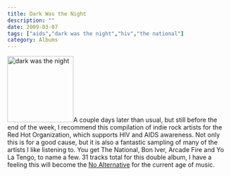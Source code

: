 ```yaml
---
title: Dark Was the Night
description: ""
date: 2009-03-07
tags: ["aids","dark was the night","hiv","the national"]
category: Albums
---
```



<p><img class="alignleft size-full wp-image-839" title="dark was the night" src="https://web.archive.org/web/20131211103854im_/http://mytungsten.net/wp-content//uploads/2009/03/darkwasthenight.jpg" alt="dark was the night" width="150" height="150">A couple days later than usual, but still before the end of the week, I recommend this compilation of indie rock artists for the Red Hot Organization, which supports HIV and AIDS awareness. Not only this is for a good cause, but it is also a fantastic sampling of many of the artists I like listening to. You get The National, Bon Iver, Arcade Fire and Yo La Tengo, to name a few. 31 tracks total for this double album, I have a feeling this will become the <a href="https://web.archive.org/web/20131211103854/http://en.wikipedia.org/wiki/No_Alternative">No Alternative</a> for the current age of music.</p>
